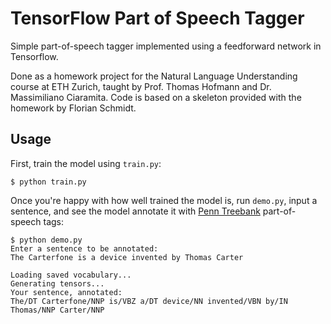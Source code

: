 # TensorFlow Part of Speech Tagger

Simple part-of-speech tagger implemented using a feedforward network in
Tensorflow.

Done as a homework project for the Natural Language Understanding course at ETH
Zurich, taught by Prof. Thomas Hofmann and Dr. Massimiliano Ciaramita. Code
is based on a skeleton provided with the homework by Florian Schmidt.


## Usage

First, train the model using `train.py`:

```
$ python train.py
```

Once you're happy with how well trained the model is, run `demo.py`, input a
sentence, and see the model annotate it with
[Penn Treebank](https://www.ling.upenn.edu/courses/Fall_2003/ling001/penn_treebank_pos.html)
part-of-speech tags:

```
$ python demo.py
Enter a sentence to be annotated:
The Carterfone is a device invented by Thomas Carter

Loading saved vocabulary...
Generating tensors...
Your sentence, annotated:
The/DT Carterfone/NNP is/VBZ a/DT device/NN invented/VBN by/IN Thomas/NNP Carter/NNP
```
